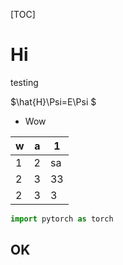 [TOC]

# Hi

testing

$\hat{H}\Psi=E\Psi $

- Wow

| w    | a    | 1    |
| ---- | ---- | ---- |
| 1    | 2    | sa   |
| 2    | 3    | 33   |
| 2    | 3    | 3    |

```Python
import pytorch as torch
```

## OK
